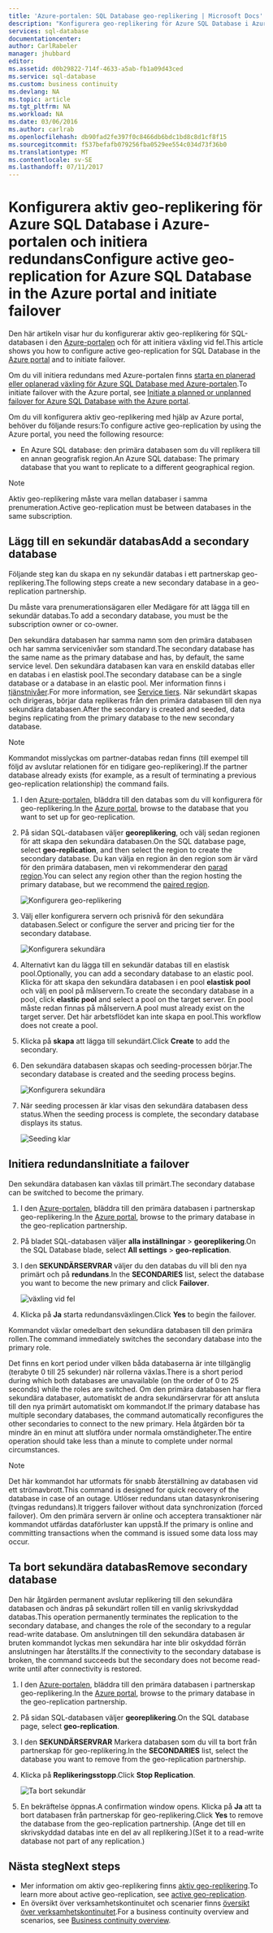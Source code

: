```yaml
---
title: 'Azure-portalen: SQL Database geo-replikering | Microsoft Docs'
description: "Konfigurera geo-replikering för Azure SQL Database i Azure-portalen och initiera redundans"
services: sql-database
documentationcenter: 
author: CarlRabeler
manager: jhubbard
editor: 
ms.assetid: d0b29822-714f-4633-a5ab-fb1a09d43ced
ms.service: sql-database
ms.custom: business continuity
ms.devlang: NA
ms.topic: article
ms.tgt_pltfrm: NA
ms.workload: NA
ms.date: 03/06/2016
ms.author: carlrab
ms.openlocfilehash: db90fad2fe397f0c8466db6bdc1bd8c8d1cf8f15
ms.sourcegitcommit: f537befafb079256fba0529ee554c034d73f36b0
ms.translationtype: MT
ms.contentlocale: sv-SE
ms.lasthandoff: 07/11/2017
---
```

# <a name="configure-active-geo-replication-for-azure-sql-database-in-the-azure-portal-and-initiate-failover"></a><span data-ttu-id="3123c-103">Konfigurera aktiv geo-replikering för Azure SQL Database i Azure-portalen och initiera redundans</span><span class="sxs-lookup"><span data-stu-id="3123c-103">Configure active geo-replication for Azure SQL Database in the Azure portal and initiate failover</span></span>

<span data-ttu-id="3123c-104">Den här artikeln visar hur du konfigurerar aktiv geo-replikering för SQL-databasen i den [Azure-portalen](http://portal.azure.com) och för att initiera växling vid fel.</span><span class="sxs-lookup"><span data-stu-id="3123c-104">This article shows you how to configure active geo-replication for SQL Database in the [Azure portal](http://portal.azure.com) and to initiate failover.</span></span>

<span data-ttu-id="3123c-105">Om du vill initiera redundans med Azure-portalen finns [starta en planerad eller oplanerad växling för Azure SQL Database med Azure-portalen](sql-database-geo-replication-portal.md).</span><span class="sxs-lookup"><span data-stu-id="3123c-105">To initiate failover with the Azure portal, see [Initiate a planned or unplanned failover for Azure SQL Database with the Azure portal](sql-database-geo-replication-portal.md).</span></span>

<span data-ttu-id="3123c-106">Om du vill konfigurera aktiv geo-replikering med hjälp av Azure portal, behöver du följande resurs:</span><span class="sxs-lookup"><span data-stu-id="3123c-106">To configure active geo-replication by using the Azure portal, you need the following resource:</span></span>

* <span data-ttu-id="3123c-107">En Azure SQL database: den primära databasen som du vill replikera till en annan geografisk region.</span><span class="sxs-lookup"><span data-stu-id="3123c-107">An Azure SQL database: The primary database that you want to replicate to a different geographical region.</span></span>

> [!Note]
<span data-ttu-id="3123c-108">Aktiv geo-replikering måste vara mellan databaser i samma prenumeration.</span><span class="sxs-lookup"><span data-stu-id="3123c-108">Active geo-replication must be between databases in the same subscription.</span></span>

## <a name="add-a-secondary-database"></a><span data-ttu-id="3123c-109">Lägg till en sekundär databas</span><span class="sxs-lookup"><span data-stu-id="3123c-109">Add a secondary database</span></span>
<span data-ttu-id="3123c-110">Följande steg kan du skapa en ny sekundär databas i ett partnerskap geo-replikering.</span><span class="sxs-lookup"><span data-stu-id="3123c-110">The following steps create a new secondary database in a geo-replication partnership.</span></span>  

<span data-ttu-id="3123c-111">Du måste vara prenumerationsägaren eller Medägare för att lägga till en sekundär databas.</span><span class="sxs-lookup"><span data-stu-id="3123c-111">To add a secondary database, you must be the subscription owner or co-owner.</span></span>

<span data-ttu-id="3123c-112">Den sekundära databasen har samma namn som den primära databasen och har samma servicenivåer som standard.</span><span class="sxs-lookup"><span data-stu-id="3123c-112">The secondary database has the same name as the primary database and has, by default, the same service level.</span></span> <span data-ttu-id="3123c-113">Den sekundära databasen kan vara en enskild databas eller en databas i en elastisk pool.</span><span class="sxs-lookup"><span data-stu-id="3123c-113">The secondary database can be a single database or a database in an elastic pool.</span></span> <span data-ttu-id="3123c-114">Mer information finns i [tjänstnivåer](sql-database-service-tiers.md).</span><span class="sxs-lookup"><span data-stu-id="3123c-114">For more information, see [Service tiers](sql-database-service-tiers.md).</span></span>
<span data-ttu-id="3123c-115">När sekundärt skapas och dirigeras, börjar data replikeras från den primära databasen till den nya sekundära databasen.</span><span class="sxs-lookup"><span data-stu-id="3123c-115">After the secondary is created and seeded, data begins replicating from the primary database to the new secondary database.</span></span>

> [!NOTE]
> <span data-ttu-id="3123c-116">Kommandot misslyckas om partner-databas redan finns (till exempel till följd av avslutar relationen för en tidigare geo-replikering).</span><span class="sxs-lookup"><span data-stu-id="3123c-116">If the partner database already exists (for example, as a result of terminating a previous geo-replication relationship) the command fails.</span></span>
> 

1. <span data-ttu-id="3123c-117">I den [Azure-portalen](http://portal.azure.com), bläddra till den databas som du vill konfigurera för geo-replikering.</span><span class="sxs-lookup"><span data-stu-id="3123c-117">In the [Azure portal](http://portal.azure.com), browse to the database that you want to set up for geo-replication.</span></span>
2. <span data-ttu-id="3123c-118">På sidan SQL-databasen väljer **georeplikering**, och välj sedan regionen för att skapa den sekundära databasen.</span><span class="sxs-lookup"><span data-stu-id="3123c-118">On the SQL database page, select **geo-replication**, and then select the region to create the secondary database.</span></span> <span data-ttu-id="3123c-119">Du kan välja en region än den region som är värd för den primära databasen, men vi rekommenderar den [parad region](../best-practices-availability-paired-regions.md).</span><span class="sxs-lookup"><span data-stu-id="3123c-119">You can select any region other than the region hosting the primary database, but we recommend the [paired region](../best-practices-availability-paired-regions.md).</span></span>
   
    ![Konfigurera geo-replikering](./media/sql-database-geo-replication-portal/configure-geo-replication.png)
3. <span data-ttu-id="3123c-121">Välj eller konfigurera servern och prisnivå för den sekundära databasen.</span><span class="sxs-lookup"><span data-stu-id="3123c-121">Select or configure the server and pricing tier for the secondary database.</span></span>
   
    ![Konfigurera sekundära](./media/sql-database-geo-replication-portal/create-secondary.png)
4. <span data-ttu-id="3123c-123">Alternativt kan du lägga till en sekundär databas till en elastisk pool.</span><span class="sxs-lookup"><span data-stu-id="3123c-123">Optionally, you can add a secondary database to an elastic pool.</span></span> <span data-ttu-id="3123c-124">Klicka för att skapa den sekundära databasen i en pool **elastisk pool** och välj en pool på målservern.</span><span class="sxs-lookup"><span data-stu-id="3123c-124">To create the secondary database in a pool, click **elastic pool** and select a pool on the target server.</span></span> <span data-ttu-id="3123c-125">En pool måste redan finnas på målservern.</span><span class="sxs-lookup"><span data-stu-id="3123c-125">A pool must already exist on the target server.</span></span> <span data-ttu-id="3123c-126">Det här arbetsflödet kan inte skapa en pool.</span><span class="sxs-lookup"><span data-stu-id="3123c-126">This workflow does not create a pool.</span></span>
5. <span data-ttu-id="3123c-127">Klicka på **skapa** att lägga till sekundärt.</span><span class="sxs-lookup"><span data-stu-id="3123c-127">Click **Create** to add the secondary.</span></span>
6. <span data-ttu-id="3123c-128">Den sekundära databasen skapas och seeding-processen börjar.</span><span class="sxs-lookup"><span data-stu-id="3123c-128">The secondary database is created and the seeding process begins.</span></span>
   
    ![Konfigurera sekundära](./media/sql-database-geo-replication-portal/seeding0.png)
7. <span data-ttu-id="3123c-130">När seeding processen är klar visas den sekundära databasen dess status.</span><span class="sxs-lookup"><span data-stu-id="3123c-130">When the seeding process is complete, the secondary database displays its status.</span></span>
   
    ![Seeding klar](./media/sql-database-geo-replication-portal/seeding-complete.png)

## <a name="initiate-a-failover"></a><span data-ttu-id="3123c-132">Initiera redundans</span><span class="sxs-lookup"><span data-stu-id="3123c-132">Initiate a failover</span></span>

<span data-ttu-id="3123c-133">Den sekundära databasen kan växlas till primärt.</span><span class="sxs-lookup"><span data-stu-id="3123c-133">The secondary database can be switched to become the primary.</span></span>  

1. <span data-ttu-id="3123c-134">I den [Azure-portalen](http://portal.azure.com), bläddra till den primära databasen i partnerskap geo-replikering.</span><span class="sxs-lookup"><span data-stu-id="3123c-134">In the [Azure portal](http://portal.azure.com), browse to the primary database in the geo-replication partnership.</span></span>
2. <span data-ttu-id="3123c-135">På bladet SQL-databasen väljer **alla inställningar** > **georeplikering**.</span><span class="sxs-lookup"><span data-stu-id="3123c-135">On the SQL Database blade, select **All settings** > **geo-replication**.</span></span>
3. <span data-ttu-id="3123c-136">I den **SEKUNDÄRSERVRAR** väljer du den databas du vill bli den nya primärt och på **redundans**.</span><span class="sxs-lookup"><span data-stu-id="3123c-136">In the **SECONDARIES** list, select the database you want to become the new primary and click **Failover**.</span></span>
   
    ![växling vid fel](./media/sql-database-geo-replication-failover-portal/secondaries.png)
4. <span data-ttu-id="3123c-138">Klicka på **Ja** starta redundansväxlingen.</span><span class="sxs-lookup"><span data-stu-id="3123c-138">Click **Yes** to begin the failover.</span></span>

<span data-ttu-id="3123c-139">Kommandot växlar omedelbart den sekundära databasen till den primära rollen.</span><span class="sxs-lookup"><span data-stu-id="3123c-139">The command immediately switches the secondary database into the primary role.</span></span> 

<span data-ttu-id="3123c-140">Det finns en kort period under vilken båda databaserna är inte tillgänglig (terabyte 0 till 25 sekunder) när rollerna växlas.</span><span class="sxs-lookup"><span data-stu-id="3123c-140">There is a short period during which both databases are unavailable (on the order of 0 to 25 seconds) while the roles are switched.</span></span> <span data-ttu-id="3123c-141">Om den primära databasen har flera sekundära databaser, automatiskt de andra sekundärservrar för att ansluta till den nya primärt automatiskt om kommandot.</span><span class="sxs-lookup"><span data-stu-id="3123c-141">If the primary database has multiple secondary databases, the command automatically reconfigures the other secondaries to connect to the new primary.</span></span> <span data-ttu-id="3123c-142">Hela åtgärden bör ta mindre än en minut att slutföra under normala omständigheter.</span><span class="sxs-lookup"><span data-stu-id="3123c-142">The entire operation should take less than a minute to complete under normal circumstances.</span></span> 

> [!NOTE]
> <span data-ttu-id="3123c-143">Det här kommandot har utformats för snabb återställning av databasen vid ett strömavbrott.</span><span class="sxs-lookup"><span data-stu-id="3123c-143">This command is designed for quick recovery of the database in case of an outage.</span></span> <span data-ttu-id="3123c-144">Utlöser redundans utan datasynkronisering (tvingas redundans).</span><span class="sxs-lookup"><span data-stu-id="3123c-144">It triggers failover without data synchronization (forced failover).</span></span>  <span data-ttu-id="3123c-145">Om den primära servern är online och acceptera transaktioner när kommandot utfärdas dataförluster kan uppstå.</span><span class="sxs-lookup"><span data-stu-id="3123c-145">If the primary is online and committing transactions when the command is issued some data loss may occur.</span></span> 
> 
> 

## <a name="remove-secondary-database"></a><span data-ttu-id="3123c-146">Ta bort sekundära databas</span><span class="sxs-lookup"><span data-stu-id="3123c-146">Remove secondary database</span></span>
<span data-ttu-id="3123c-147">Den här åtgärden permanent avslutar replikering till den sekundära databasen och ändras på sekundärt rollen till en vanlig skrivskyddad databas.</span><span class="sxs-lookup"><span data-stu-id="3123c-147">This operation permanently terminates the replication to the secondary database, and changes the role of the secondary to a regular read-write database.</span></span> <span data-ttu-id="3123c-148">Om anslutningen till den sekundära databasen är bruten kommandot lyckas men sekundära har inte blir oskyddad förrän anslutningen har återställts.</span><span class="sxs-lookup"><span data-stu-id="3123c-148">If the connectivity to the secondary database is broken, the command succeeds but the secondary does not become read-write until after connectivity is restored.</span></span>  

1. <span data-ttu-id="3123c-149">I den [Azure-portalen](http://portal.azure.com), bläddra till den primära databasen i partnerskap geo-replikering.</span><span class="sxs-lookup"><span data-stu-id="3123c-149">In the [Azure portal](http://portal.azure.com), browse to the primary database in the geo-replication partnership.</span></span>
2. <span data-ttu-id="3123c-150">På sidan SQL-databasen väljer **georeplikering**.</span><span class="sxs-lookup"><span data-stu-id="3123c-150">On the SQL database page, select **geo-replication**.</span></span>
3. <span data-ttu-id="3123c-151">I den **SEKUNDÄRSERVRAR** Markera databasen som du vill ta bort från partnerskap för geo-replikering.</span><span class="sxs-lookup"><span data-stu-id="3123c-151">In the **SECONDARIES** list, select the database you want to remove from the geo-replication partnership.</span></span>
4. <span data-ttu-id="3123c-152">Klicka på **Replikeringsstopp**.</span><span class="sxs-lookup"><span data-stu-id="3123c-152">Click **Stop Replication**.</span></span>
   
    ![Ta bort sekundär](./media/sql-database-geo-replication-portal/remove-secondary.png)
5. <span data-ttu-id="3123c-154">En bekräftelse öppnas.</span><span class="sxs-lookup"><span data-stu-id="3123c-154">A confirmation window opens.</span></span> <span data-ttu-id="3123c-155">Klicka på **Ja** att ta bort databasen från partnerskap för geo-replikering.</span><span class="sxs-lookup"><span data-stu-id="3123c-155">Click **Yes** to remove the database from the geo-replication partnership.</span></span> <span data-ttu-id="3123c-156">(Ange det till en skrivskyddad databas inte en del av all replikering.)</span><span class="sxs-lookup"><span data-stu-id="3123c-156">(Set it to a read-write database not part of any replication.)</span></span>

## <a name="next-steps"></a><span data-ttu-id="3123c-157">Nästa steg</span><span class="sxs-lookup"><span data-stu-id="3123c-157">Next steps</span></span>
* <span data-ttu-id="3123c-158">Mer information om aktiv geo-replikering finns [aktiv geo-replikering](sql-database-geo-replication-overview.md).</span><span class="sxs-lookup"><span data-stu-id="3123c-158">To learn more about active geo-replication, see [active geo-replication](sql-database-geo-replication-overview.md).</span></span>
* <span data-ttu-id="3123c-159">En översikt över verksamhetskontinuitet och scenarier finns [översikt över verksamhetskontinuitet](sql-database-business-continuity.md).</span><span class="sxs-lookup"><span data-stu-id="3123c-159">For a business continuity overview and scenarios, see [Business continuity overview](sql-database-business-continuity.md).</span></span>

